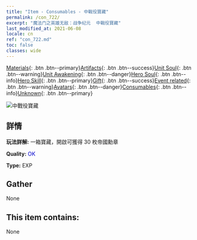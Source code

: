 ```yaml
---
title: "Item - Consumables - 中戰役寶藏"
permalink: /con_722/
excerpt: "魔法门之英雄无敌：战争纪元  中戰役寶藏"
last_modified_at: 2021-06-08
locale: cn
ref: "con_722.md"
toc: false
classes: wide
---
```

 [Materials](/ItemsCN/){: .btn .btn--primary}[Artifacts](/ItemsCN/Artifacts/){: .btn .btn--success}[Unit Soul](/ItemsCN/UnitSoul/){: .btn .btn--warning}[Unit Awakening](/ItemsCN/UnitAwakening/){: .btn .btn--danger}[Hero Soul](/ItemsCN/HeroSoul/){: .btn .btn--info}[Hero Skill](/ItemsCN/HeroSkill/){: .btn .btn--primary}[Gift](/ItemsCN/Gift/){: .btn .btn--success}[Event related](/ItemsCN/Events/){: .btn .btn--warning}[Avatars](/ItemsCN/Avatars/){: .btn .btn--danger}[Consumables](/ItemsCN/Consumables/){: .btn .btn--info}[Unknown](/ItemsCN/Unknown/){: .btn .btn--primary}

 ![中戰役寶藏](/images/t/i_506.png)

## 詳情
 **玩法詳解:** 一箱寶藏，開啟可獲得 30 枚帝國勳章

 **Quality:** <span style="color: #0000CD">OK</span>

 **Type:** EXP

## Gather

  None

## This item contains:

  None

